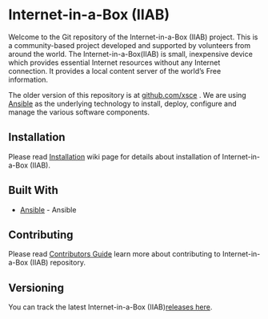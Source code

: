 # Internet-in-a-Box (IIAB)

Welcome to the Git repository of the Internet-in-a-Box (IIAB) project. This is a community-based project developed and supported by volunteers from around the world. The Internet-in-a-Box(IIAB) is small, inexpensive device which provides essential Internet resources without any Internet connection. It provides a local content server of the world’s Free information.

The older version of this repository is at [github.com/xsce](http://github.com/xsce) . We are using [Ansible](https://www.ansible.com) as the underlying technology to install, deploy, configure and manage the various software components.


## Installation

Please read [Installation](https://github.com/iiab/iiab/wiki/IIAB-Installation) wiki page for details about installation of Internet-in-a-Box (IIAB).

## Built With

* [Ansible](http://www.ansible.com) - Ansible

## Contributing

Please read [Contributors Guide](https://github.com/iiab/iiab/wiki/IIAB-Contributors-Guide) learn more about contributing to Internet-in-a-Box (IIAB) repository.

## Versioning

You can track the latest Internet-in-a-Box (IIAB)[releases here](https://github.com/iiab/iiab/releases).
